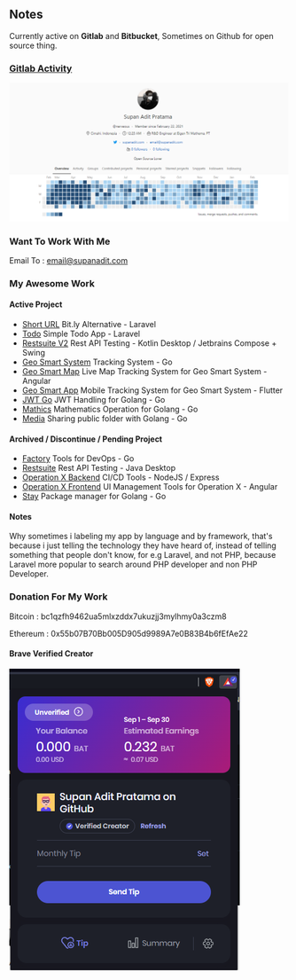 ## Notes

Currently active on **Gitlab** and **Bitbucket**, Sometimes on Github for open source thing.

### [Gitlab Activity](https://gitlab.com/nerveous)

![Gitlab](https://github.com/supanadit/supanadit/blob/master/images/gitlab.png)

### Want To Work With Me

Email To : email@supanadit.com

### My Awesome Work

#### Active Project

- [Short URL](https://github.com/supanadit/short-url) Bit.ly Alternative - Laravel
- [Todo](https://github.com/supanadit/todo) Simple Todo App - Laravel
- [Restsuite V2](https://github.com/supanadit/restsuite-v2) Rest API Testing - Kotlin Desktop / Jetbrains Compose + Swing
- [Geo Smart System](https://github.com/supanadit/geo-smart-system) Tracking System - Go
- [Geo Smart Map](https://github.com/supanadit/geosmartmap) Live Map Tracking System for Geo Smart System - Angular
- [Geo Smart App](https://github.com/supanadit/geo-smart-app) Mobile Tracking System for Geo Smart System - Flutter
- [JWT Go](https://github.com/supanadit/jwt-go) JWT Handling for Golang - Go
- [Mathics](https://github.com/supanadit/mathics) Mathematics Operation for Golang - Go
- [Media](https://github.com/supanadit/media) Sharing public folder with Golang - Go

#### Archived / Discontinue / Pending Project

- [Factory](https://github.com/supanadit/factory) Tools for DevOps - Go
- [Restsuite](https://github.com/supanadit/restsuite) Rest API Testing - Java Desktop
- [Operation X Backend](https://github.com/supanadit/operation-x-backend) CI/CD Tools - NodeJS / Express
- [Operation X Frontend](https://github.com/supanadit/operation-x-frontend) UI Management Tools for Operation X - Angular
- [Stay](https://github.com/supanadit/stay) Package manager for Golang - Go

#### Notes

Why sometimes i labeling my app by language and by framework, that's because i just telling the technology they have heard of, instead of telling something that people don't know, for e.g Laravel, and not PHP, because Laravel more popular to search around PHP developer and non PHP Developer.

### Donation For My Work

Bitcoin : bc1qzfh9462ua5mlxzddx7ukuzjj3mylhmy0a3czm8

Ethereum : 0x55b07B70Bb005D905d9989A7e0B83B4b6fEfAe22

#### Brave Verified Creator

![Brave](https://github.com/supanadit/supanadit/blob/master/images/brave.png)